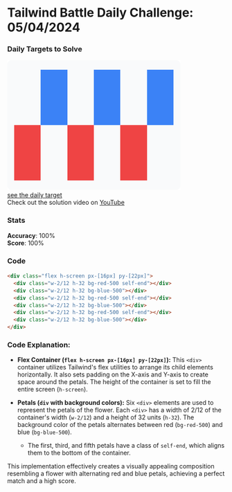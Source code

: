 # Tailwind Battle Daily Challenge: 05/04/2024

### Daily Targets to Solve

![picture of daily target](./images/05.png)  
[see the daily target](https://www.tailwindbattle.com/play/15)  
Check out the solution video on [YouTube](https://www.youtube.com/watch?v=FG1ihMr7tfo)

### Stats

**Accuracy**: 100%  
**Score**: 100%

### Code

```html
<div class="flex h-screen px-[16px] py-[22px]">
  <div class="w-2/12 h-32 bg-red-500 self-end"></div>
  <div class="w-2/12 h-32 bg-blue-500"></div>
  <div class="w-2/12 h-32 bg-red-500 self-end"></div>
  <div class="w-2/12 h-32 bg-blue-500"></div>
  <div class="w-2/12 h-32 bg-red-500 self-end"></div>
  <div class="w-2/12 h-32 bg-blue-500"></div>
</div>
```

### Code Explanation:

- **Flex Container (`flex h-screen px-[16px] py-[22px]`):** This `<div>` container utilizes Tailwind's flex utilities to arrange its child elements horizontally. It also sets padding on the X-axis and Y-axis to create space around the petals. The height of the container is set to fill the entire screen (`h-screen`).

- **Petals (`div` with background colors):** Six `<div>` elements are used to represent the petals of the flower. Each `<div>` has a width of 2/12 of the container's width (`w-2/12`) and a height of 32 units (`h-32`). The background color of the petals alternates between red (`bg-red-500`) and blue (`bg-blue-500`). 

  - The first, third, and fifth petals have a class of `self-end`, which aligns them to the bottom of the container.

This implementation effectively creates a visually appealing composition resembling a flower with alternating red and blue petals, achieving a perfect match and a high score.